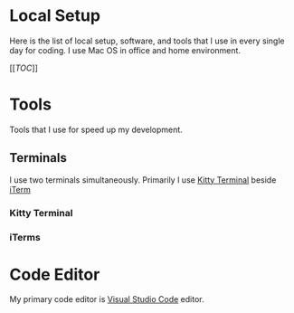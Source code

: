 # Local Setup
Here is the list of local setup, software, and tools that I use in every single day for coding. I use Mac OS in office and home environment.

[[_TOC_]]
# Tools
Tools that I use for speed up my development.

## Terminals
I use two terminals simultaneously. Primarily I use [Kitty Terminal](https://sw.kovidgoyal.net/kitty/) beside [iTerm](https://iterm2.com/)

### Kitty Terminal

### iTerms


# Code Editor
My primary code editor is [Visual Studio Code](https://code.visualstudio.com/) editor.
